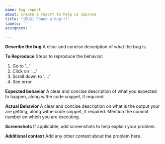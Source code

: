 ```yaml
---
name: Bug report
about: Create a report to help us improve
title: "[BUG] Found a bug!!!"
labels: ''
assignees: ''

---
```


**Describe the bug**
A clear and concise description of what the bug is.

**To Reproduce**
Steps to reproduce the behavior:
1. Go to '...'
2. Click on '....'
3. Scroll down to '....'
4. See error

**Expected behavior**
A clear and concise description of what you expected to happen, along withe code snippet, if required.

**Actual Behavior**
A clear and concise description on what is the output your are getting, along withe code snippet, if required. Mention the commit number on which you are executing.

**Screenshots**
If applicable, add screenshots to help explain your problem.

**Additional context**
Add any other context about the problem here.
